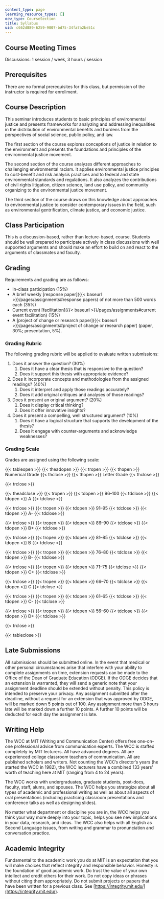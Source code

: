 ```yaml
---
content_type: page
learning_resource_types: []
ocw_type: CourseSection
title: Syllabus
uid: c662d889-6259-9007-bd75-34fa7a2be51c
---
```


Course Meeting Times
--------------------

Discussions: 1 session / week, 3 hours / session

Prerequisites
-------------

There are no formal prerequisites for this class, but permission of the instructor is required for enrollment.

Course Description
------------------

This seminar introduces students to basic principles of environmental justice and presents frameworks for analyzing and addressing inequalities in the distribution of environmental benefits and burdens from the perspectives of social science, public policy, and law.

The first section of the course explores conceptions of justice in relation to the environment and presents the foundations and principles of the environmental justice movement.

The second section of the course analyzes different approaches to challenging environmental racism. It applies environmental justice principles to cost-benefit and risk analysis practices and to federal and state environmental standards and regulations. It also analyzes the contributions of civil rights litigation, citizen science, land use policy, and community organizing to the environmental justice movement.

The third section of the course draws on this knowledge about approaches to environmental justice to consider contemporary issues in the field, such as environmental gentrification, climate justice, and economic justice.

Class Participation
-------------------

This is a discussion-based, rather than lecture-based, course. Students should be well prepared to participate actively in class discussions with well supported arguments and should make an effort to build on and react to the arguments of classmates and faculty.

Grading
-------

Requirements and grading are as follows:

*   In-class participation (15%)
*   A brief weekly [response paper]({{< baseurl >}}/pages/assignments#response papers) of not more than 500 words each (35%)
*   Current event [facilitation]({{< baseurl >}}/pages/assignments#current event facilitation) (15%)
*   A [project of change or research paper]({{< baseurl >}}/pages/assignments#project of change or research paper) (paper, 30%; presentation, 5%).

### Grading Rubric

The following grading rubric will be applied to evaluate written submissions:

1.  Does it answer the question? (30%)
    1.  Does it have a clear thesis that is responsive to the question?
    2.  Does it support this thesis with appropriate evidence?
2.  Does it incorporate concepts and methodologies from the assigned readings? (40%)
    1.  Does it interpret and apply those readings accurately?
    2.  Does it add original critiques and analyses of those readings?
3.  Does it present an original argument? (20%)
    1.  Does it display critical thinking?
    2.  Does it offer innovative insights?
4.  Does it present a compelling, well structured argument? (10%)
    1.  Does it have a logical structure that supports the development of the thesis?
    2.  Does it engage with counter-arguments and acknowledge weaknesses?

### Grading Scale

Grades are assigned using the following scale:

{{< tableopen >}}
{{< theadopen >}}
{{< tropen >}}
{{< thopen >}}
Numerical Grade
{{< thclose >}}
{{< thopen >}}
Letter Grade
{{< thclose >}}

{{< trclose >}}

{{< theadclose >}}
{{< tropen >}}
{{< tdopen >}}
96–100
{{< tdclose >}}
{{< tdopen >}}
A
{{< tdclose >}}

{{< trclose >}}
{{< tropen >}}
{{< tdopen >}}
91–95
{{< tdclose >}}
{{< tdopen >}}
A-
{{< tdclose >}}

{{< trclose >}}
{{< tropen >}}
{{< tdopen >}}
86–90
{{< tdclose >}}
{{< tdopen >}}
B+
{{< tdclose >}}

{{< trclose >}}
{{< tropen >}}
{{< tdopen >}}
81–85
{{< tdclose >}}
{{< tdopen >}}
B
{{< tdclose >}}

{{< trclose >}}
{{< tropen >}}
{{< tdopen >}}
76–80
{{< tdclose >}}
{{< tdopen >}}
B-
{{< tdclose >}}

{{< trclose >}}
{{< tropen >}}
{{< tdopen >}}
71–75
{{< tdclose >}}
{{< tdopen >}}
C+
{{< tdclose >}}

{{< trclose >}}
{{< tropen >}}
{{< tdopen >}}
66–70
{{< tdclose >}}
{{< tdopen >}}
C
{{< tdclose >}}

{{< trclose >}}
{{< tropen >}}
{{< tdopen >}}
61–65
{{< tdclose >}}
{{< tdopen >}}
C-
{{< tdclose >}}

{{< trclose >}}
{{< tropen >}}
{{< tdopen >}}
56–60
{{< tdclose >}}
{{< tdopen >}}
D+
{{< tdclose >}}

{{< trclose >}}

{{< tableclose >}}

Late Submissions
----------------

All submissions should be submitted online. In the event that medical or other personal circumstances arise that interfere with your ability to complete assignments on time, extension requests can be made to the Office of the Dean of Graduate Education (ODGE). If the ODGE decides that an extension is warranted, they will send a generic note that your assignment deadline should be extended without penalty. This policy is intended to preserve your privacy. Any assignment submitted after the deadline, without a request for an extension that was approved by ODGE, will be marked down 5 points out of 100. Any assignment more than 3 hours late will be marked down a further 10 points. A further 10 points will be deducted for each day the assignment is late.

Writing Help
------------

The WCC at MIT (Writing and Communication Center) offers free one-on-one professional advice from communication experts. The WCC is staffed completely by MIT lecturers. All have advanced degrees. All are experienced college classroom teachers of communication. All are published scholars and writers. Not counting the WCC’s director’s years (he started the WCC in 1982), the WCC lecturers have a combined 133 years’ worth of teaching here at MIT (ranging from 4 to 24 years).

The WCC works with undergraduates, graduate students, post-docs, faculty, staff, alums, and spouses. The WCC helps you strategize about all types of academic and professional writing as well as about all aspects of oral presentations (including practicing classroom presentations and conference talks as well as designing slides).

No matter what department or discipline you are in, the WCC helps you think your way more deeply into your topic, helps you see new implications in your data, research, and ideas. The WCC also helps with all English as Second Language issues, from writing and grammar to pronunciation and conversation practice.

Academic Integrity
------------------

Fundamental to the academic work you do at MIT is an expectation that you will make choices that reflect integrity and responsible behavior. Honesty is the foundation of good academic work. Do trust the value of your own intellect and credit others for their work. Do not copy ideas or phrases without citing them appropriately. Do not submit projects or papers that have been written for a previous class. See [https://integrity.mit.edu/](https://integrity.mit.edu/).
